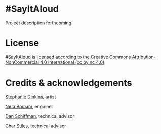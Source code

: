 # #SayItAloud
Project description forthcoming.

# License
#SayItAloud is licensed according to the [Creative Commons Attribution-NonCommercial 4.0 International (cc by nc 4.0)](https://creativecommons.org/licenses/by-nc/4.0/legalcode).

# Credits & acknowledgements
[Stephanie Dinkins](http://stephaniedinkins.com), artist

[Neta Bomani](https://netabomani.com), engineer

[Dan Schiffman](https://shiffman.net/), technical advisor

[Char Stiles](http://charstiles.com/), technical advisor